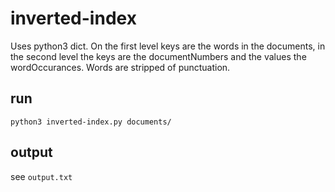 inverted-index
==============

Uses python3 dict. On the first level keys are the words in the documents, 
in the second level the keys are the documentNumbers and the values the 
wordOccurances. Words are stripped of punctuation.

run
---

`python3 inverted-index.py documents/`


output
------
see `output.txt`